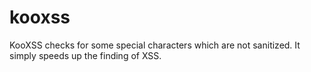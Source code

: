 # kooxss
KooXSS checks for some special characters which are not sanitized. It simply speeds up the finding of XSS.

